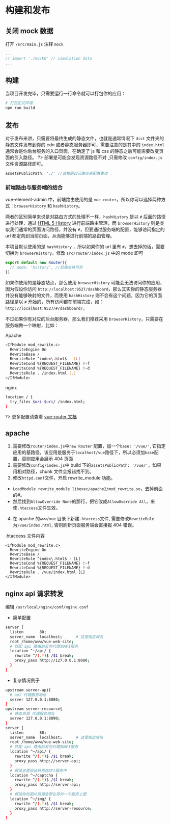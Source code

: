 # 构建和发布

## 关闭 mock 数据

打开 `/src/main.js` 注释 `mock`

```js
...
// import './mock0' // simulation data
...
```

## 构建

当项目开发完毕，只需要运行一行命令就可以打包你的应用：

```bash
# 打包正式环境
npm run build
```

## 发布

对于发布来讲，只需要将最终生成的静态文件，也就是通常情况下 `dist` 文件夹的静态文件发布到你的 cdn 或者静态服务器即可，需要注意的是其中的 `index.html` 通常会是你后台服务的入口页面，在确定了 js 和 css 的静态之后可能需要改变页面的引入路径。
?> 部署是可能会发现资源路径不对 ,只需修改 `config/index.js` 文件资源路径即可。

```js
assetsPublicPath: './' //请根据自己路径来配置更改
```

### 前端路由与服务端的结合

vue-element-admin 中，前端路由使用的是 `vue-router`，所以你可以选择两种方式：`browserHistory` 和 `hashHistory`。

两者的区别简单来说是对路由方式的处理不一样，`hashHistory` 是以 `#` 后面的路径进行处理，通过 [HTML 5 History](https://developer.mozilla.org/en-US/docs/Web/API/History_API) 进行前端路由管理，而 `browserHistory` 则是类似我们通常的页面访问路径，并没有 `#`，但要通过服务端的配置，能够访问指定的 url 都定向到当前页面，从而能够进行前端的路由管理。

本项目默认使用的是 `hashHistory` ，所以如果你的 url 里有 `#`，想去掉的话，需要切换为 `browserHistory`。修改 `src/router/index.js` 中的 mode 即可

```js
export default new Router({
  // mode: 'history', //后端支持可开
})
```

如果你使用的是静态站点，那么使用 `browserHistory` 可能会无法访问你的应用，因为假设你访问 `http://localhost:9527/dashboard`，那么其实你的静态服务器并没有能够映射的文件，而使用 `hashHistory` 则不会有这个问题，因为它的页面路径是以 `#` 开始的，所有访问都在前端完成，如：`http://localhost:9527/#/dashboard/`。

不过如果你有对应的后台服务器，那么我们推荐采用 `browserHistory`，只需要在服务端做一个映射，比如：

Apache

```bash
<IfModule mod_rewrite.c>
  RewriteEngine On
  RewriteBase /
  RewriteRule ^index\.html$ - [L]
  RewriteCond %{REQUEST_FILENAME} !-f
  RewriteCond %{REQUEST_FILENAME} !-d
  RewriteRule . /index.html [L]
</IfModule>
```

nginx

```bash
location / {
  try_files $uri $uri/ /index.html;
}
```

?> 更多配置请查看 [vue-router 文档](https://router.vuejs.org/zh-cn/essentials/history-mode.html)

## apache

1.  需要修改`router/index.js`中`new Router` 配置，加一个`base: '/vue/'`, 它指定应用的基路径，该应用是服务于`localhost/vue`路径下，所以必须加`base`配置，否则应用会展示 404 页面
2.  需要修改`config/index.js`中 build 下的`assetsPublicPath: '/vue/'`，如果用相对路径，chunk 文件会报错找不到。
3.  修改`httpd.conf`文件，开启 rewrite_module 功能。

* `LoadModule rewrite_module libexec/apache2/mod_rewrite.so`，去掉前面的#。
* 然后找到`AllowOverride None`的那行，把它改成`AllowOverride All`，来使`.htaccess`文件生效。

4.  在 apache 的`www/vue` 目录下新建`.htaccess`文件, 需要修改`RewriteRule` 为`/vue/index.html`, 否则刷新页面服务端会直接报 404 错误。

.htaccess 文件内容

```
<IfModule mod_rewrite.c>
  RewriteEngine On
  RewriteBase /
  RewriteRule ^index\.html$ - [L]
  RewriteCond %{REQUEST_FILENAME} !-f
  RewriteCond %{REQUEST_FILENAME} !-d
  RewriteRule . /vue/index.html [L]
</IfModule>
```

## nginx api 请求转发

编辑 `/usr/local/nginx/conf/nginx.conf`

* 简单配置

```bash
server {
  listen       80;
  server_name  localhost;      # 这里指定域名
  root /home/www/vue-web-site;
  # 匹配 api 路由的反向代理到API服务
  location ^~/api/ {
    rewrite ^/(.*)$ /$1 break;
    proxy_pass http://127.0.0.1:8080;
  }
}
```

* 复杂情况例子

```bash
upstream server-api{
  # api 代理服务地址
  server 127.0.0.1:8080;
}
upstream server-resource{
  # 静态资源 代理服务地址
  server 127.0.0.1:8090;
}
server {
  listen       80;
  server_name  localhost;      # 这里指定域名
  root /home/www/vue-web-site;
  # 匹配 api 路由的反向代理到API服务
  location ^~/api/ {
    rewrite ^/(.*)$ /$1 break;
    proxy_pass http://server-api;
  }
  # 假设这里验证码也在API服务中
  location ^~/captcha {
    rewrite ^/(.*)$ /$1 break;
    proxy_pass http://server-api;
  }
  # 假设你的图片资源全部在另外一个服务上面
  location ^~/img/ {
    rewrite ^/(.*)$ /$1 break;
    proxy_pass http://server-resource;
  }
}
```
